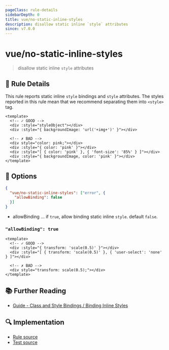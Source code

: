 ```yaml
---
pageClass: rule-details
sidebarDepth: 0
title: vue/no-static-inline-styles
description: disallow static inline `style` attributes
since: v7.0.0
---
```

# vue/no-static-inline-styles
> disallow static inline `style` attributes

## :book: Rule Details

This rule reports static inline `style` bindings and `style` attributes.
The styles reported in this rule mean that we recommend separating them into `<style>` tag.

<eslint-code-block :rules="{'vue/no-static-inline-styles': ['error']}">

```vue
<template>
  <!-- ✓ GOOD -->
  <div :style="styleObject"></div>
  <div :style="{ backgroundImage: 'url('+img+')' }"></div>

  <!-- ✗ BAD -->
  <div style="color: pink;"></div>
  <div :style="{ color: 'pink' }"></div>
  <div :style="[ { color: 'pink' }, { 'font-size': '85%' } ]"></div>
  <div :style="{ backgroundImage, color: 'pink' }"></div>
</template>
```

</eslint-code-block>

## :wrench: Options

```json
{
  "vue/no-static-inline-styles": ["error", {
    "allowBinding": false
  }]
}
```

- allowBinding ... if `true`, allow binding static inline `style`. default `false`.

### `"allowBinding": true`

<eslint-code-block :rules="{'vue/no-static-inline-styles': ['error', {'allowBinding': true}]}">

```vue
<template>
  <!-- ✓ GOOD -->
  <div :style="{ transform: 'scale(0.5)' }"></div>
  <div :style="[ { transform: 'scale(0.5)' }, { 'user-select': 'none' } ]"></div>

  <!-- ✗ BAD -->
  <div style="transform: scale(0.5);"></div>
</template>
```

</eslint-code-block>

## :books: Further Reading

- [Guide - Class and Style Bindings / Binding Inline Styles](https://v3.vuejs.org/guide/class-and-style.html#binding-inline-styles)

## :mag: Implementation

- [Rule source](https://github.com/vuejs/eslint-plugin-vue/blob/master/lib/rules/no-static-inline-styles.js)
- [Test source](https://github.com/vuejs/eslint-plugin-vue/blob/master/tests/lib/rules/no-static-inline-styles.js)
